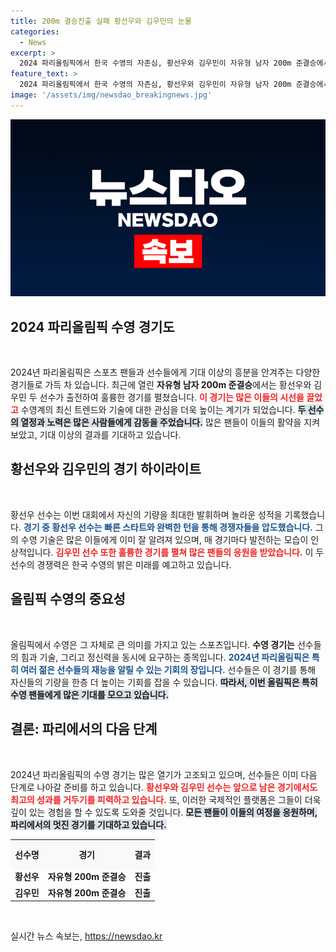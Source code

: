 ```yaml
---
title: 200m 결승진출 실패 황선우와 김우민의 눈물
categories:
  - News
excerpt: >
  2024 파리올림픽에서 한국 수영의 자존심, 황선우와 김우민이 자유형 남자 200m 준결승에서 어떤 성과를 거두었을까? 팬들의 기대를 한 몸에 받고 있는 두 선수의 뒷이야기 공개!
feature_text: >
  2024 파리올림픽에서 한국 수영의 자존심, 황선우와 김우민이 자유형 남자 200m 준결승에서 어떤 성과를 거두었을까? 팬들의 기대를 한 몸에 받고 있는 두 선수의 뒷이야기 공개!
image: '/assets/img/newsdao_breakingnews.jpg'
---
```


<p><img src="/assets/img/newsdao_breakingnews.jpg" alt="cryptoinkorea 속보" /></p>

<h2 data-ke-size="size26">2024 파리올림픽 수영 경기도</h2>

<p data-ke-size="size16">&nbsp;</p>

<p>2024년 파리올림픽은 스포츠 팬들과 선수들에게 기대 이상의 흥분을 안겨주는 다양한 경기들로 가득 차 있습니다. 최근에 열린 <b>자유형 남자 200m 준결승</b>에서는 황선우와 김우민 두 선수가 출전하여 훌륭한 경기를 펼쳤습니다. <b><span style="color: #ee2323;">이 경기는 많은 이들의 시선을 끌었고</span></b> 수영계의 최신 트렌드와 기술에 대한 관심을 더욱 높이는 계기가 되었습니다. <b><span style="background-color: #21538527;">두 선수의 열정과 노력은 많은 사람들에게 감동을 주었습니다.</span></b> 많은 팬들이 이들의 활약을 지켜보았고, 기대 이상의 결과를 기대하고 있습니다.</p>

<h2 data-ke-size="size26">황선우와 김우민의 경기 하이라이트</h2>

<p data-ke-size="size16">&nbsp;</p>

<p>황선우 선수는 이번 대회에서 자신의 기량을 최대한 발휘하며 놀라운 성적을 기록했습니다. <b><span style="color: #1a5490;">경기 중 황선우 선수는 빠른 스타트와 완벽한 턴을 통해 경쟁자들을 압도했습니다.</span></b> 그의 수영 기술은 많은 이들에게 이미 잘 알려져 있으며, 매 경기마다 발전하는 모습이 인상적입니다. <b><span style="color: #ee2323;">김우민 선수 또한 훌륭한 경기를 펼쳐 많은 팬들의 응원을 받았습니다.</span></b> 이 두 선수의 경쟁력은 한국 수영의 밝은 미래를 예고하고 있습니다.</p>

<h2 data-ke-size="size26">올림픽 수영의 중요성</h2>

<p data-ke-size="size16">&nbsp;</p>

<p>올림픽에서 수영은 그 자체로 큰 의미를 가지고 있는 스포츠입니다. <b>수영 경기는</b> 선수들의 힘과 기술, 그리고 정신력을 동시에 요구하는 종목입니다. <b><span style="color: #1a5490;">2024년 파리올림픽은 특히 여러 젊은 선수들의 재능을 알릴 수 있는 기회의 장입니다.</span></b> 선수들은 이 경기를 통해 자신들의 기량을 한층 더 높이는 기회를 잡을 수 있습니다. <b><span style="background-color: #21538527;">따라서, 이번 올림픽은 특히 수영 팬들에게 많은 기대를 모으고 있습니다.</span></b></p>

<h2 data-ke-size="size26">결론: 파리에서의 다음 단계</h2>

<p data-ke-size="size16">&nbsp;</p>

<p>2024년 파리올림픽의 수영 경기는 많은 열기가 고조되고 있으며, 선수들은 이미 다음 단계로 나아갈 준비를 하고 있습니다. <b><span style="color: #ee2323;">황선우와 김우민 선수는 앞으로 남은 경기에서도 최고의 성과를 거두기를 피력하고 있습니다.</span></b> 또, 이러한 국제적인 플랫폼은 그들이 더욱 깊이 있는 경험을 할 수 있도록 도와줄 것입니다. <b><span style="background-color: #21538527;">모든 팬들이 이들의 여정을 응원하며, 파리에서의 멋진 경기를 기대하고 있습니다.</span></b></p>

<table style="width: 100%; border-collapse: collapse;">
  <tr style="background-color: #f9f9f9;">
    <th style="text-align: center; height: 40px;"><b>선수명</b></th>
    <th style="text-align: center; height: 40px;"><b>경기</b></th>
    <th style="text-align: center; height: 40px;"><b>결과</b></th>
  </tr>
  <tr>
    <td style="text-align: center; height: 17px;"><b>황선우</b></td>
    <td style="text-align: center; height: 17px;"><b>자유형 200m 준결승</b></td>
    <td style="text-align: center; height: 17px;"><b>진출</b></td>
  </tr>
  <tr>
    <td style="text-align: center; height: 17px;"><b>김우민</b></td>
    <td style="text-align: center; height: 17px;"><b>자유형 200m 준결승</b></td>
    <td style="text-align: center; height: 17px;"><b>진출</b></td>
  </tr>
</table>

<p data-ke-size="size16">&nbsp;</p>
실시간 뉴스 속보는, <a href="https://newsdao.kr" rel="dofollow">https://newsdao.kr</a>


